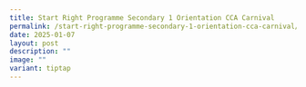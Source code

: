 ```yaml
---
title: Start Right Programme Secondary 1 Orientation CCA Carnival
permalink: /start-right-programme-secondary-1-orientation-cca-carnival/
date: 2025-01-07
layout: post
description: ""
image: ""
variant: tiptap
---
```

